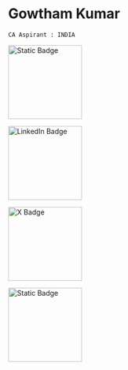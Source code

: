 # Gowtham Kumar

```
CA Aspirant : INDIA
```

<a href="https://www.instagram.com/Gowtham.0625"><img alt="Static Badge" src="https://img.shields.io/badge/Gowtham.0625-FFFFFF?style=for-the-badge&logo=instagram&logoColor=%23000000&labelColor=%23FFFFFF&color=%23E4405F&link=https%3A%2F%2Fwww.linkedin.com%2Fin%2Fgowtham0625%2F" width="150px"></a>

<a href="https://www.linkedin.com/in/gowtham0625/"><img alt="LinkedIn Badge" src="https://img.shields.io/badge/Gowtham0625-FFFFFF?style=for-the-badge&logo=Linkedin&logoColor=%23000000&labelColor=%23F1F1F1&color=%230A66C2&link=https%3A%2F%2Fwww.linkedin.com%2Fin%2Fgowtham0625%2F" width="150px"></a>

<a href="https://x.com/"><img alt="X Badge" src="https://img.shields.io/badge/Gowtham.0625-FFFFFF?style=for-the-badge&logo=x&logoColor=%23000000&labelColor=%23FFFFFF&color=%23000000&link=https%3A%2F%2Fwww.telegram.dog%2FGowtham_0625" width="150px"></a>

<a href="https://www.telegram.dog/Gowtham_0625" target="_blank"><img alt="Static Badge" src="https://img.shields.io/badge/Gowtham.0625-FFFFFF?style=for-the-badge&logo=Telegram&logoColor=%23000000&labelColor=%23FFFFFF&color=%2326A5E4&link=https%3A%2F%2Fwww.telegram.dog%2FGowtham_0625" width="150px"></a>
